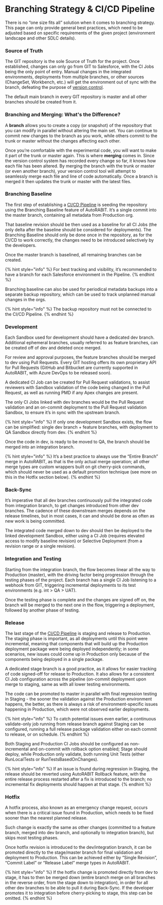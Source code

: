 # Branching Strategy & CI/CD Pipeline

There is no “one size fits all” solution when it comes to branching strategy. This page can only provide general best practices, which need to be adjusted based on specific requirements of the given project (environment landscape and other SDLC details).

### Source of Truth <a href="#source-of-truth" id="source-of-truth"></a>

The GIT repository is the sole Source of Truth for the project. Once established, changes can only go from GIT to Salesforce, with the CI Jobs being the only point of entry. Manual changes in the integrated environments, deployments from multiple branches, or other sources (ChangeSet, Workbench, etc.) will get the environment out of sync with the branch, defeating the purpose of [version control](https://www.autorabit.com/blog/do-i-really-need-salesforce-version-control/).&#x20;

The default main branch in every GIT repository is master and all other branches should be created from it.

### Branching and Merging: What's the Difference? <a href="#branching-baseline" id="branching-baseline"></a>

A **branch** allows you to create a copy (or snapshot) of the repository that you can modify in parallel without altering the main set. You can continue to commit new changes to the branch as you work, while others commit to the trunk or master without the changes affecting each other.

Once you’re comfortable with the experimental code, you will want to make it part of the trunk or master again. This is where **merging** comes in. Since the version control system has recorded every change so far, it knows how each file has been altered. By merging the branch with the trunk or master (or even another branch), your version control tool will attempt to seamlessly merge each file and line of code automatically. Once a branch is merged it then updates the trunk or master with the latest files.

### Branching Baseline

The first step of establishing a [CI/CD Pipeline](https://www.autorabit.com/blog/essential-aspects-of-a-salesforce-ci-cd-suite/) is seeding the repository using the Branching Baseline feature of AutoRABIT. It’s a single commit into the master branch, containing all metadata from Production org.

That baseline revision should be then used as a baseline for all CI Jobs (the only delta after the baseline should be considered for deployments). The Branching Baseline should only be done once in the repository, as for the CI/CD to work correctly, the changes need to be introduced selectively by the developers.

Once the master branch is baselined, all remaining branches can be created.

{% hint style="info" %}
For best tracking and visibility, it’s recommended to have a branch for each Salesforce environment in the Pipeline.&#x20;
{% endhint %}

Branching baseline can also be used for periodical metadata backups into a separate backup repository, which can be used to track unplanned manual changes in the orgs.

{% hint style="info" %}
The backup repository must not be connected to the CI/CD Pipeline.&#x20;
{% endhint %}

### Development <a href="#development" id="development"></a>

Each Sandbox used for development should have a dedicated dev branch. Additional ephemeral branches, usually referred to as feature branches, can be created off of dev and deleted once merged.

For review and approval purposes, the feature branches should be merged to dev using Pull Requests. Every GIT hosting offers its own proprietary API for Pull Requests (GitHub and Bitbucket are currently supported in AutoRABIT, with Azure DevOps to be released soon).

A dedicated CI Job can be created for Pull Request validations, to assist reviewers with Sandbox validation of the code being changed in the Pull Request, as well as running PMD if any Apex changes are present.

The only CI Jobs linked with dev branches would be the Pull Request validation and an on-commit deployment to the Pull Request validation Sandbox, to ensure it’s in sync with the upstream branch.

{% hint style="info" %}
If only one development Sandbox exists, the flow can be simplified: single dev branch + feature branches, with deployment to QA Sandbox directly from dev.
{% endhint %}

Once the code in dev, is ready to be moved to QA, the branch should be merged into an integration branch.

{% hint style="info" %}
It’s a best practice to always use the “Entire Branch” merge in AutoRABIT, as that is the only actual merge operation; all other merge types are custom wrappers built on git cherry-pick commands, which should never be used as a default promotion technique (see more on this in the Hotfix section below).
{% endhint %}

### Back-Sync <a href="#backsync" id="backsync"></a>

It’s imperative that all dev branches continuously pull the integrated code from integration branch, to get changes introduced from other dev branches. The cadence of these downstream merges depends on the release timelines, but in most cases, it can and should be done as often as new work is being committed.

The integrated code merged down to dev should then be deployed to the linked development Sandbox, either using a CI Job (requires elevated access to modify baseline revision) or Selective Deployment (from a revision range or a single revision).

### Integration and Testing <a href="#integration-and-testing" id="integration-and-testing"></a>

Starting from the integration branch, the flow becomes linear all the way to Production (master), with the driving factor being progression through the testing phases of the project. Each branch has a single CI Job listening to a webhook from GIT, triggering incremental deployments to its test environments (e.g. int > QA > UAT).

Once the testing phase is complete and the changes are signed off on, the branch will be merged to the next one in the flow, triggering a deployment, followed by another phase of testing.

### Release <a href="#release" id="release"></a>

The last stage of the [CI/CD Pipeline](https://www.autorabit.com/blog/essential-aspects-of-a-salesforce-ci-cd-suite/) is staging and release to Production. The staging phase is important, as all deployments until this point were incremental, meaning that components that will build up the Production deployment package were being deployed independently; in some scenarios, new issues could come up in Production only because of the components being deployed in a single package.

A dedicated stage branch is a good practice, as it allows for easier tracking of code signed-off for release to Production. It also allows for a consistent CI Job configuration across the pipeline (on-commit deployment upon merge to staging, same as with all lower testing environments.

The code can be promoted to master in parallel with final regression testing in Staging - the sooner the validation against the Production environment happens, the better, as there is always a risk of environment-specific issues happening in Production, which were not observed earlier deployments.

{% hint style="info" %}
To catch potential issues even earlier, a continuous validate-only job running from release branch against Staging can be configured, running a full release package validation either on each commit to release, or on schedule.
{% endhint %}

Both Staging and Production CI Jobs should be configured as non-incremental and on-commit with rollback option enabled; Stage should deploy, while Production only validate, both running Unit Tests (either RunLocalTests or RunTestsBasedOnChanges).

{% hint style="info" %}
If an issue is found during regression in Staging, the release should be reverted using AutoRABIT Rollback feature, with the entire release process restarted after a fix is introduced to the branch; no incremental fix deployments should happen at that stage.
{% endhint %}

### Hotfix <a href="#hotfix" id="hotfix"></a>

A hotfix process, also known as an emergency change request, occurs when there is a critical issue found in Production, which needs to be fixed sooner than the nearest planned release.&#x20;

Such change is exactly the same as other changes (committed to a feature branch, merged into dev branch, and optionally to integration branch), but skips most testing phases.&#x20;

Once hotfix revision is introduced to the dev/integration branch, it can be promoted directly to the stage/master branch for final validation and deployment to Production. This can be achieved either by “Single Revision”, “Commit Label” or “Release Label” merge types in AutoRABIT.&#x20;

{% hint style="info" %}
If the hotfix change is promoted directly from dev to stage, it has to then be merged down (entire branch merge on all branches in the reverse order, from the stage down to integration), in order for all other dev branches to be able to pull it during Back-Sync. If the developer promotes it to integration before cherry-picking to stage, this step can be omitted.
{% endhint %}
